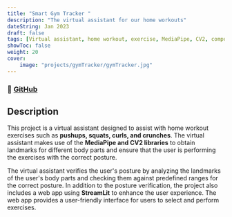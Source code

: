 ```yaml
---
title: "Smart Gym Tracker "
description: "The virtual assistant for our home workouts"
dateString: Jan 2023
draft: false
tags: [Virtual assistant, home workout, exercise, MediaPipe, CV2, computer vision, posture verification, web app, StreamLit]
showToc: false
weight: 20
cover:
    image: "projects/gymTracker/gymTracker.jpg"
--- 
```

### 🔗 [GitHub](https://github.com/divyansh-tripathi7/gym-tracker)
<!-- ### 🔗 [Blog Post](../../blog/face-landmarks-detection) -->

## Description

This project is a virtual assistant designed to assist with home workout exercises such as **pushups, squats, curls, and crunches**. The virtual assistant makes use of the **MediaPipe and CV2 libraries** to obtain landmarks for different body parts and ensure that the user is performing the exercises with the correct posture.

The virtual assistant verifies the user's posture by analyzing the landmarks of the user's body parts and checking them against predefined ranges for the correct posture. 
In addition to the posture verification, the project also includes a web app using **StreamLit** to enhance the user experience. The web app provides a user-friendly interface for users to select and perform exercises. 